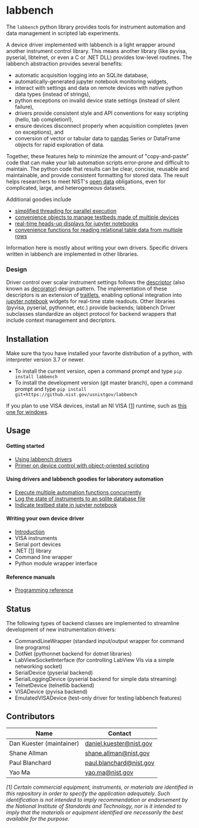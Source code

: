 # labbench
The `labbench` python library provides tools for instrument automation and data management in scripted lab experiments.

A device driver implemented with labbench is a light wrapper around another instrument control library.
This means another library (like pyvisa, pyserial, libtelnet, or even a C or .NET DLL) provides low-level routines. The labbench
abstraction provides several benefits:

* automatic acquisition logging into an SQLite database,
* automatically-generated jupyter notebook monitoring widgets,
* interact with settings and data on remote devices with native python data types (instead of strings),
* python exceptions on invalid device state settings (instead of silent failure),
* drivers provide consistent style and API conventions for easy scripting (hello, tab completion!),
* ensure devices disconnect properly when acquisition completes (even on exceptions), and
* conversion of vector or tabular data to [pandas](pandas.pydata.org) Series or DataFrame objects for rapid exploration of data.

Together, these features help to minimize the amount of "copy-and-paste" code that can make your lab automation scripts error-prone and difficult to maintain.
The python code that results can be clear, concise, reusable and maintainable, and
provide consistent formatting for stored data.
The result helps researchers to meet NIST's
[open data](https://www.nist.gov/open) obligations, even for complicated, large,
and heterogeneous datasets.

Additional goodies include 
* [simplified threading for parallel execution](http://pages.nist.gov/labbench/labbench.html#labbench.util.concurrently)
* [convenience objects to manage testbeds made of multiple devices](http://pages.nist.gov/labbench/labbench.html#labbench.util.Testbed)
* [real-time heads-up displays for jupyter notebooks](http://pages.nist.gov/labbench/labbench.html#module-labbench.notebooks)
* [convenience functions for reading relational table data from multiple rows](http://pages.nist.gov/labbench/labbench.html#labbench.data.read_relational)

Information here is mostly about writing your own drivers. Specific drivers written in labbench are implemented in other libraries.

### Design
Driver control over scalar instrument settings follows the [descriptor](https://docs.python.org/3/howto/descriptor.html)
(also known as [decorator](https://en.wikipedia.org/wiki/Decorator_pattern)) design pattern.
The implementation of these descriptors is an extension of [traitlets](https://github.com/ipython/traitlets),
enabling optional integration into [jupyter notebook](http://jupyter.org/) widgets
for real-time state readouts.
Other libraries (pyvisa, pyserial, pythonnet, etc.) provide backends;
labbench Driver subclasses standardize an object protocol for backend wrappers that include context management and decriptors.

## Installation
Make sure tha tyou have installed your favorite distribution of a python, with interpreter version 3.7 or newer.

* To install the current version, open a command prompt and type
  ```pip install labbench```
* To install the development version (git master branch), open a command prompt and type
  ```pip install git+https://github.nist.gov/usnistgov/labbench```

If you plan to use VISA devices, install an NI VISA [[1](#myfootnote1)] runtime, such as [this one for windows](http://download.ni.com/support/softlib/visa/NI-VISA/16.0/Windows/NIVISA1600runtime.exe).

## Usage
#### Getting started
* [Using labbench drivers](examples/How%20to%20use%20a%20labbench%20driver%20by%20example.ipynb)
* [Primer on device control with object-oriented scripting](examples/Object%20oriented%20programming%20for%20device%20control.ipynb)

#### Using drivers and labbench goodies for laboratory automation
* [Execute multiple automation functions concurrently](examples/How%20to%20run%20more%20than%20one%20function%20at%20the%20same%20time.ipynb)
* [Log the state of instruments to an sqlite database file](examples/How%20to%20automatically%20log%20to%20an%20SQLite%20database.ipynb)
* [Indicate testbed state in jupyter notebook](examples/Goodies%20for%20jupyter%20notebook.ipynb)

#### Writing your own device driver
* [Introduction](examples/Workflow%20for%20writing%20labbench%20drivers.ipynb)
* VISA instruments
* Serial port devices
* .NET [[1](#myfootnote1)] library
* Command line wrapper
* Python module wrapper interface

#### Reference manuals
* [Programming reference](http://pages.nist.gov/labbench)

## Status
The following types of backend classes are implemented to streamline development of new instrumentation drivers:
* CommandLineWrapper (standard input/output wrapper for command line programs)
* DotNet (pythonnet backend for dotnet libraries)
* LabViewSocketInterface (for controlling LabView VIs via a simple networking socket)
* SerialDevice (pyserial backend)
* SerialLoggingDevice (pyserial backend for simple data streaming)
* TelnetDevice (telnetlib backend)
* VISADevice (pyvisa backend)
* EmulatedVISADevice (test-only driver for testing labbench features)

## Contributors
|Name|Contact|
|---|---|
|Dan Kuester (maintainer)|<daniel.kuester@nist.gov>|
|Shane Allman|shane.allman@nist.gov|
|Paul Blanchard|paul.blanchard@nist.gov|
|Yao Ma|<yao.ma@nist.gov>|

_<a name="myfootnote1">[1]</a> Certain commercial equipment, instruments, or
materials are identified in this repository in order to specify the application
adequately. Such identification is not intended to imply recommendation
or endorsement by the National Institute of Standards and Technology, nor is it
intended to imply that the materials or equipment identified are necessarily the
best available for the purpose._
